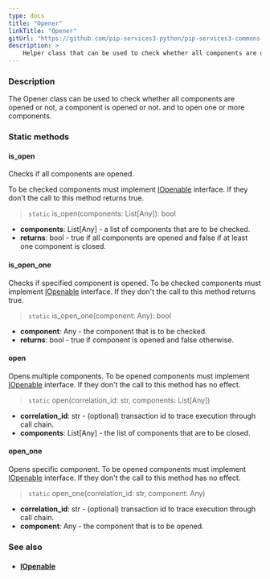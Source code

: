 ```yaml
---
type: docs
title: "Opener"
linkTitle: "Opener"
gitUrl: "https://github.com/pip-services3-python/pip-services3-commons-python"
description: >
    Helper class that can be used to check whether all components are opened or not, a component is opened or not, and to open one or more components.
---
```


### Description

The Opener class can be used to check whether all components are opened or not, a component is opened or not. and to open one or more components.

### Static methods

#### is_open
Checks if all components are opened.

To be checked components must implement [IOpenable](../iopenable) interface.
If they don't the call to this method returns true.

> `static` is_open(components: List[Any]): bool

- **components**: List[Any] - a list of components that are to be checked.
- **returns**: bool - true if all components are opened and false if at least one component is closed.

#### is_open_one
Checks if specified component is opened.
To be checked components must implement [IOpenable](../iopenable) interface.
If they don't the call to this method returns true.

> `static` is_open_one(component: Any): bool

- **component**: Any - the component that is to be checked.
- **returns**: bool - true if component is opened and false otherwise.


#### open
Opens multiple components.
To be opened components must implement [IOpenable](../iopenable) interface.
If they don't the call to this method has no effect.

> `static` open(correlation_id: str, components: List[Any])

- **correlation_id**: str - (optional) transaction id to trace execution through call chain.
- **components**: List[Any] - the list of components that are to be closed.


#### open_one
Opens specific component.
To be opened components must implement [IOpenable](../iopenable) interface.
If they don't the call to this method has no effect.

> `static` open_one(correlation_id: str, component: Any)

- **correlation_id**: str - (optional) transaction id to trace execution through call chain.
- **component**: Any - the component that is to be opened.



### See also
- #### [IOpenable](../iopenable)
